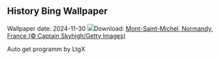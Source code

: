 ## History Bing Wallpaper
Wallpaper date: 2024-11-30
![](https://www.bing.com/th?id=OHR.MtStMichel_EN-CA3538100784_UHD.jpg&w=1000)Download: [Mont-Saint-Michel, Normandy, France (© Captain Skyhigh/Getty Images)](https://www.bing.com/th?id=OHR.MtStMichel_EN-CA3538100784_UHD.jpg)

Auto get programm by LtgX
